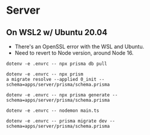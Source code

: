 # Server

## On WSL2 w/ Ubuntu 20.04

- There's an OpenSSL error with the WSL and Ubuntu.
- Need to revert to Node version, around Node 16.

```
dotenv -e .envrc -- npx prisma db pull
```

```
dotenv -e .envrc -- npx prism
a migrate resolve --applied 0_init --schema=apps/server/prisma/schema.prisma
```

```
dotenv -e .envrc -- npx prisma generate --schema=apps/server/prisma/schema.prisma
```

`dotenv -e .envrc -- nodemon main.ts`

```
dotenv -e .envrc -- prisma migrate dev --schema=apps/server/prisma/schema.prisma
```
